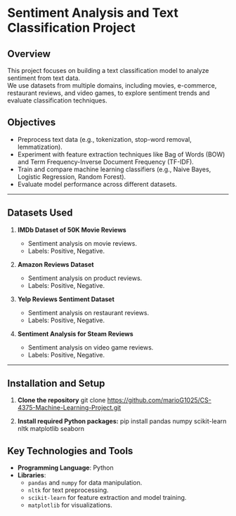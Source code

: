 # Sentiment Analysis and Text Classification Project

## Overview
This project focuses on building a text classification model to analyze sentiment from text data.<br>
We use datasets from multiple domains, including movies, e-commerce, restaurant reviews, and video games, to explore sentiment trends and evaluate classification techniques.

## Objectives
- Preprocess text data (e.g., tokenization, stop-word removal, lemmatization).
- Experiment with feature extraction techniques like Bag of Words (BOW) and Term Frequency-Inverse Document Frequency (TF-IDF).
- Train and compare machine learning classifiers (e.g., Naive Bayes, Logistic Regression, Random Forest).
- Evaluate model performance across different datasets.

---

## Datasets Used
1. **IMDb Dataset of 50K Movie Reviews**  
   - Sentiment analysis on movie reviews.
   - Labels: Positive, Negative.

2. **Amazon Reviews Dataset**  
   - Sentiment analysis on product reviews.
   - Labels: Positive, Negative.

3. **Yelp Reviews Sentiment Dataset**  
   - Sentiment analysis on restaurant reviews.
   - Labels: Positive, Negative.

4. **Sentiment Analysis for Steam Reviews**  
   - Sentiment analysis on video game reviews.
   - Labels: Positive, Negative.

---
## Installation and Setup
1. **Clone the repository**
   git clone https://github.com/marioG1025/CS-4375-Machine-Learning-Project.git

2. **Install required Python packages:**
   pip install pandas numpy scikit-learn nltk matplotlib seaborn


## Key Technologies and Tools
- **Programming Language**: Python
- **Libraries**:
  - `pandas` and `numpy` for data manipulation.
  - `nltk` for text preprocessing.
  - `scikit-learn` for feature extraction and model training.
  - `matplotlib` for visualizations.

